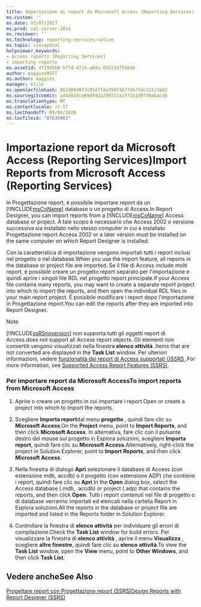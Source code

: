 ```yaml
---
title: Importazione di report da Microsoft Access (Reporting Services) | Microsoft Docs
ms.custom: ''
ms.date: 03/07/2017
ms.prod: sql-server-2014
ms.reviewer: ''
ms.technology: reporting-services-native
ms.topic: conceptual
helpviewer_keywords:
- Access reports [Reporting Services]
- importing reports
ms.assetid: 4f29d5b8-b77d-4714-a84a-05523df55646
author: maggiesMSFT
ms.author: maggies
manager: kfile
ms.openlocfilehash: 862d8b90f3c91dffda35971677db7fdc231c1b63
ms.sourcegitcommit: ad4d92dce894592a259721a1571b1d8736abacdb
ms.translationtype: MT
ms.contentlocale: it-IT
ms.lasthandoff: 08/04/2020
ms.locfileid: "87635963"
---
```

# <a name="import-reports-from-microsoft-access-reporting-services"></a><span data-ttu-id="9fd8b-102">Importazione report da Microsoft Access (Reporting Services)</span><span class="sxs-lookup"><span data-stu-id="9fd8b-102">Import Reports from Microsoft Access (Reporting Services)</span></span>
  <span data-ttu-id="9fd8b-103">In Progettazione report, è possibile importare report da un [!INCLUDE[msCoName](../includes/msconame-md.md)] database o un progetto di Access.</span><span class="sxs-lookup"><span data-stu-id="9fd8b-103">In Report Designer, you can import reports from a [!INCLUDE[msCoName](../includes/msconame-md.md)] Access database or project.</span></span> <span data-ttu-id="9fd8b-104">A tale scopo è necessario che Access 2002 o versione successiva sia installato nello stesso computer in cui è installato Progettazione report.</span><span class="sxs-lookup"><span data-stu-id="9fd8b-104">Access 2002 or a later version must be installed on the same computer on which Report Designer is installed.</span></span>  
  
 <span data-ttu-id="9fd8b-105">Con la caratteristica di importazione vengono importati tutti i report inclusi nel progetto o nel database.</span><span class="sxs-lookup"><span data-stu-id="9fd8b-105">When you use the import feature, all reports in the database or project file are imported.</span></span> <span data-ttu-id="9fd8b-106">Se il file di Access include molti report, è possibile creare un progetto report separato per l'importazione e quindi aprire i singoli file RDL nel progetto report principale.</span><span class="sxs-lookup"><span data-stu-id="9fd8b-106">If your Access file contains many reports, you may want to create a separate report project into which to import the reports, and then open the individual RDL files in your main report project.</span></span> <span data-ttu-id="9fd8b-107">È possibile modificare i report dopo l'importazione in Progettazione report.</span><span class="sxs-lookup"><span data-stu-id="9fd8b-107">You can edit the reports after they are imported into Report Designer.</span></span>  
  
> [!NOTE]  
>  [!INCLUDE[ssRSnoversion](../includes/ssrsnoversion-md.md)] <span data-ttu-id="9fd8b-108">non supporta tutti gli oggetti report di Access.</span><span class="sxs-lookup"><span data-stu-id="9fd8b-108">does not support all Access report objects.</span></span> <span data-ttu-id="9fd8b-109">Gli elementi non convertiti vengono visualizzati nella finestra **elenco attività** .</span><span class="sxs-lookup"><span data-stu-id="9fd8b-109">Items that are not converted are displayed in the **Task List** window.</span></span> <span data-ttu-id="9fd8b-110">Per ulteriori informazioni, vedere [funzionalità dei report di Access supportati &#40;&#41;SSRS ](../../2014/reporting-services/supported-access-report-features-ssrs.md).</span><span class="sxs-lookup"><span data-stu-id="9fd8b-110">For more information, see [Supported Access Report Features &#40;SSRS&#41;](../../2014/reporting-services/supported-access-report-features-ssrs.md).</span></span>  
  
### <a name="to-import-reports-from-microsoft-access"></a><span data-ttu-id="9fd8b-111">Per importare report da Microsoft Access</span><span class="sxs-lookup"><span data-stu-id="9fd8b-111">To import reports from Microsoft Access</span></span>  
  
1.  <span data-ttu-id="9fd8b-112">Aprire o creare un progetto in cui importare i report.</span><span class="sxs-lookup"><span data-stu-id="9fd8b-112">Open or create a project into which to import the reports.</span></span>  
  
2.  <span data-ttu-id="9fd8b-113">Scegliere **Importa report**dal menu **progetto** , quindi fare clic su **Microsoft Access**.</span><span class="sxs-lookup"><span data-stu-id="9fd8b-113">On the **Project** menu, point to **Import Reports**, and then click **Microsoft Access**.</span></span> <span data-ttu-id="9fd8b-114">In alternativa, fare clic con il pulsante destro del mouse sul progetto in Esplora soluzioni, scegliere **Importa report**, quindi fare clic su **Microsoft Access**.</span><span class="sxs-lookup"><span data-stu-id="9fd8b-114">Alternatively, right-click the project in Solution Explorer, point to **Import Reports**, and then click **Microsoft Access**.</span></span>  
  
3.  <span data-ttu-id="9fd8b-115">Nella finestra di dialogo **Apri** selezionare il database di Access (con estensione mdb, accdb) o il progetto (con estensione ADP) che contiene i report, quindi fare clic su **Apri**.</span><span class="sxs-lookup"><span data-stu-id="9fd8b-115">In the **Open** dialog box, select the Access database (.mdb, .accdb) or project (.adp) that contains the reports, and then click **Open**.</span></span> <span data-ttu-id="9fd8b-116">Tutti i report contenuti nel file di progetto o di database verranno importati ed elencati nella cartella Report in Esplora soluzioni.</span><span class="sxs-lookup"><span data-stu-id="9fd8b-116">All the reports in the database or project file are imported and listed in the Reports folder in Solution Explorer.</span></span>  
  
4.  <span data-ttu-id="9fd8b-117">Controllare la finestra di **elenco attività** per individuare gli errori di compilazione.</span><span class="sxs-lookup"><span data-stu-id="9fd8b-117">Check the **Task List** window for build errors.</span></span> <span data-ttu-id="9fd8b-118">Per visualizzare la finestra di **elenco attività** , aprire il menu **Visualizza** , scegliere **altre finestre**, quindi fare clic su **elenco attività**.</span><span class="sxs-lookup"><span data-stu-id="9fd8b-118">To view the **Task List** window, open the **View** menu, point to **Other Windows**, and then click **Task List**.</span></span>  
  
## <a name="see-also"></a><span data-ttu-id="9fd8b-119">Vedere anche</span><span class="sxs-lookup"><span data-stu-id="9fd8b-119">See Also</span></span>  
 [<span data-ttu-id="9fd8b-120">Progettare report con Progettazione report &#40;SSRS&#41;</span><span class="sxs-lookup"><span data-stu-id="9fd8b-120">Design Reports with Report Designer &#40;SSRS&#41;</span></span>](tools/design-reporting-services-paginated-reports-with-report-designer-ssrs.md)  
  
  
